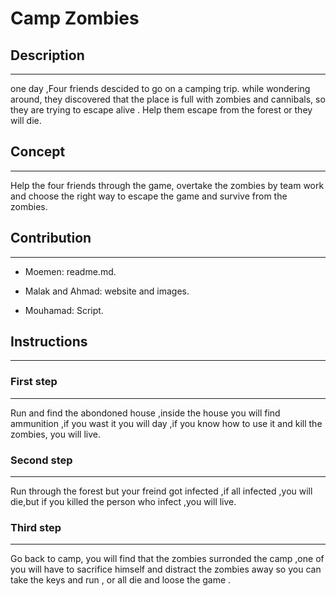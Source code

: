 # Camp Zombies

## Description
---
one day ,Four friends descided to go on a camping trip. 
while wondering around, they discovered that the place 
is full with zombies and cannibals, so they are trying 
to escape alive . Help them escape from the forest or 
they will die.

## Concept 
---
Help the four friends through the game, overtake the zombies by team work and choose the right way to escape the game and survive from the zombies. 

## Contribution 
---
* Moemen: readme.md.

* Malak and Ahmad: website and images.

* Mouhamad: Script.


## Instructions 
---

### First step
------------

Run and find the abondoned house ,inside the house you will find ammunition ,if you wast it you will day ,if you know how to use it and kill the zombies, you will live.


### Second step
---------------

Run through the forest but your freind got infected ,if all infected ,you will die,but if you killed the person who infect ,you will live.


### Third step
-------------

Go back to camp, you will find that the zombies  surronded  the camp ,one of you will have to sacrifice himself and distract the zombies away so you can take the keys and run , or all die and loose the game .


